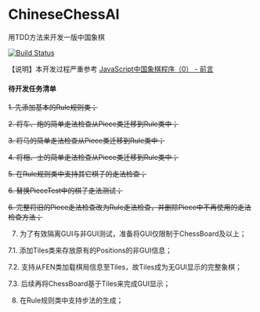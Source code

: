 # ChineseChessAI
用TDD方法来开发一版中国象棋

[![Build Status](https://travis-ci.com/welldoer/ChineseChessAI.svg?branch=master)](https://travis-ci.com/welldoer/ChineseChessAI)

【说明】本开发过程严重参考 [JavaScript中国象棋程序（0） - 前言](http://www.cnblogs.com/royhoo/p/6426394.html)



#### 待开发任务清单
~~1. 先添加基本的Rule规则类；~~

~~2. 将车、炮的简单走法检查从Piece类迁移到Rule类中；~~

~~3. 将马的简单走法检查从Piece类迁移到Rule类中；~~

~~4. 将相、士的简单走法检查从Piece类迁移到Rule类中；~~

~~5. 在Rule规则类中支持其它棋子的走法检查；~~

~~6. 替换PieceTest中的棋子走法测试；~~

~~6. 完整将旧的Piece走法检查改为Rule走法检查，并删除Piece中不再使用的走法检查方法；~~

7. 为了有效隔离GUI与非GUI测试，准备将GUI仅限制于ChessBoard及以上；

7.1. 添加Tiles类来存放原有的Positions的非GUI信息；

7.2. 支持从FEN类加载棋局信息至Tiles，故Tiles成为无GUI显示的完整象棋；

7.3. 后续再将ChessBoard基于Tiles来完成GUI显示；

8. 在Rule规则类中支持步法的生成；